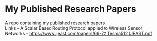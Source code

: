 # My Published Research Papers
A repo containing my published research papers. 
<br>
Links - 
A Scalar Based Routing Protocol applied to Wireless Sensor Networks - https://www.ijeast.com/papers/69-72,Tesma512,IJEAST.pdf
